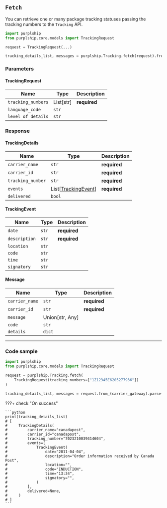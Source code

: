 ## `Fetch`

You can retrieve one or many package tracking statuses passing the tracking numbers
to the `Tracking` API.


```python
import purplship
from purplship.core.models import TrackingRequest

request = TrackingRequest(...)

tracking_details_list, messages = purplship.Tracking.fetch(request).from_(carrier_gateway).parse()
```

### Parameters


#### TrackingRequest

| Name | Type | Description 
| --- | --- | --- |
| `tracking_numbers` | List[str] | **required**
| `language_code` | `str` | 
| `level_of_details` | `str` | 


### Response


#### TrackingDetails

| Name | Type | Description 
| --- | --- | --- |
| `carrier_name` | `str` | **required**
| `carrier_id` | `str` | **required**
| `tracking_number` | `str` | **required**
| `events` | List[[TrackingEvent](#trackingevent)] | **required**
| `delivered` | `bool` | 


#### TrackingEvent

| Name | Type | Description 
| --- | --- | --- |
| `date` | `str` | **required**
| `description` | `str` | **required**
| `location` | `str` | 
| `code` | `str` | 
| `time` | `str` | 
| `signatory` | `str` | 


#### Message

| Name | Type | Description 
| --- | --- | --- |
| `carrier_name` | `str` | **required**
| `carrier_id` | `str` | **required**
| `message` | Union[str, Any] | 
| `code` | `str` | 
| `details` | `dict` | 


---

### Code sample

```python
import purplship
from purplship.core.models import TrackingRequest

request = purplship.Tracking.fetch(
    TrackingRequest(tracking_numbers=["1Z12345E6205277936"])
)

tracking_details_list, messages = request.from_(carrier_gateway).parse()
```

???+ check "On success"

    ```python
    print(tracking_details_list)
    # [
    #     TrackingDetails(
    #         carrier_name="canadapost",
    #         carrier_id="canadapost",
    #         tracking_number="7023210039414604",
    #         events=[
    #             TrackingEvent(
    #                 date="2011-04-04",
    #                 description="Order information received by Canada Post",
    #                 location="",
    #                 code="INDUCTION",
    #                 time="13:34",
    #                 signatory="",
    #             )
    #         ],
    #         delivered=None,
    #     )
    # ]
    ```
